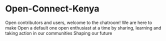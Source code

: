 # Open-Connect-Kenya
Open contributors and users, welcome to the chatroom! We are here to make Open a default one open enthusiast at a time by sharing, learning and taking action in our communities
Shaping our future
